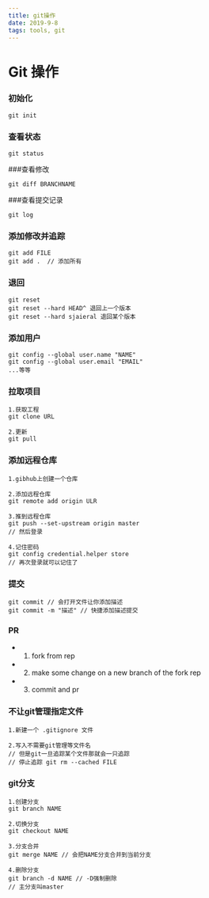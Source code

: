 ```yaml
---
title: git操作
date: 2019-9-8
tags: tools, git
---
```


# Git 操作

### 初始化

``` 
git init
```

### 查看状态

```
git status
```
###查看修改

```
git diff BRANCHNAME
```

###查看提交记录

```
git log
```
### 添加修改并追踪

```
git add FILE
git add .  // 添加所有
```

### 退回

```
git reset
git reset --hard HEAD^ 退回上一个版本
git reset --hard sjaieral 退回某个版本
```

### 添加用户

```
git config --global user.name "NAME"
git config --global user.email "EMAIL"
...等等
```

### 拉取项目

```
1.获取工程
git clone URL

2.更新
git pull
```

### 添加远程仓库

```
1.gibhub上创建一个仓库

2.添加远程仓库
git remote add origin ULR

3.推到远程仓库
git push --set-upstream origin master
// 然后登录

4.记住密码
git config credential.helper store
// 再次登录就可以记住了
```

### 提交

```
git commit // 会打开文件让你添加描述
git commit -m "描述" // 快捷添加描述提交
```


### PR

- 1. fork from rep
- 2. make some change on a new branch of the fork rep
- 3. commit and pr


### 不让git管理指定文件

```
1.新建一个 .gitignore 文件

2.写入不需要git管理等文件名
// 但是git一旦追踪某个文件那就会一只追踪
// 停止追踪 git rm --cached FILE
```

### git分支

```
1.创建分支
git branch NAME

2.切换分支
git checkout NAME

3.分支合并
git merge NAME // 会把NAME分支合并到当前分支

4.删除分支
git branch -d NAME // -D强制删除
// 主分支叫master
```

